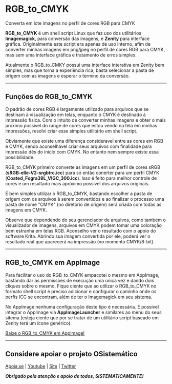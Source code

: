 # RGB_to_CMYK
Converta em lote imagens no perfil de cores RGB para CMYK

**RGB_to_CMYK** é um shell script Linux que faz uso dos utilitários **Imagemagick**, para conversão das imagens, e **Zenity** para interface gráfica.
Originalmente este script era apenas de uso interno, afim de converter minhas imagens em png/jpeg no perfil de cores RGB para CMYK, mas sem uma interface gráfica e tratamento de erros simples.

Atualmente o RGB_to_CMKY possui uma interface interativa em Zenity bem simples, mas que torna a experiência rica, basta selecionar a pasta de origem com as imagens e esperar o termino da conversão.

***

## Funções do RGB_to_CMYK
O padrão de cores RGB é largamente utilizado para arquivos que se destinam à visualização em telas, enquanto o CMYK é destinado à impressão física. Com o intuito de converter minhas imagens e obter o mais próximo possível do range de cores que estou vendo na tela em minhas impressões, resolvi criar esse simples utilitário em shell script.

Obviamente que existe uma diferença consideravel entre as cores em RGB e CMYK, sendo aconselhável criar seus arquivos com finalidade para impressão dês do inicío com CMYK. No entanto nem sempre existe essa possibilidade.

RGB_to_CMYK primeiro converte as imagens em um perfil de cores sRGB (**sRGB-elle-V2-srgbtrc.icc**) para só então conerter para um perfil CMYK (**Coated_Fogra39L_VIGC_300.icc**). Isso é feito para melhor controle de cores e um resultado mais apróximo possível dos arquivos originais.

É bem simples utilizar o RGB_to_CMYK, bastando escolher a pasta de origem com os arquivos à serem convertidos e ao finalizar o processo uma pasta de nome "CMYK" (no diretório de origem) será criada com todas as imagens em CMYK.

Observe que dependendo do seu gerenciador de arquivos, como também o visualizador de imagens, arquivos em CMYK podem tomar uma coloração bem estranha em telas RGB. Aconselho ver o resultado com o apoio do software Krita. Abrindo sua imagem convertida por ele, poderá ver o resultado real que aparecerá na impressão (no momento CMYK/8-bit).

***

## RGB_to_CMYK em AppImage
Para facilitar o uso do RGB_to_CMYK empacotei o mesmo em AppImage, bastando dar as permissões de execução uma única vez e dando dois cliques sobre o mesmo. Fique ciente que ao utilizar o RGB_to_CMYK no formato shell script é preciso adicionar e configurar o caminho onde os perfis ICC se encontram, além de ter o Imagemagick em seu sistema. 

No AppImage nenhuma configuração deste tipo é necessária. É possível integrar o AppImage via **AppImageLauncher** e similares ao menu do seus sitema (esteja ciente que por se tratar de um utilitário script baseado em Zenity terá um ícone genérico).

[Baixe o RGB_to_CMYK em AppImage!](https://github.com/henriquead7/RGB_to_CMYK/releases/download/v1.1/RGB_to_CMYK-x86_64.AppImage)

***

## Considere apoiar o projeto OSistemático

[Apoia.se](https://apoia.se/osistematico) |
[Youtube](https://www.youtube.com/OSistematico) |
[Site](http://www.osistematico.com.br/) |
[Twitter](https://twitter.com/henriquead7)

***Obrigado pela atenção e apoio de todos, SISTEMATICAMENTE!***
